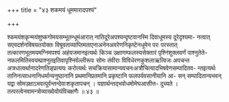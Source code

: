 +++
title = "४३ शकमयं धूममारादपश्यं"

+++

श्कमयंशकृन्मयंशुष्कगोमयसम्भूतन्धूमंआरात् नातिदूरेअपश्यन्दृष्टवानस्मि दिवाधूमस्य दूरेदृश्यमा- नत्वात् सएवदर्शनविषयतयोक्तः विषूवताव्याप्तिमताएनाअनेनअवरेणनिकृष्टेनधूमेन परः परस्तात् तत्कारणभूतमयमग्निमपश्यं अहंयजमानइत्यर्थः किञ्च उक्षाणम्फलस्यसेक्तारं पृश्निंशुक्लवर्णं पाश्नुतेते- नफलमितिस्वयम्प्राश्नुतइतिवापृश्निर्वल्लीरूपः सोमः तंवीराः विविधेरणकुशलाऋत्विजः अपचन्त अत्रधात्वर्थानादरेणतिङ्प्रत्ययः करोत्यर्थः सचक्रियासामान्यवचनःअत्रौचित्यादभिषवेणसम्पादितव- न्तइत्यर्थः तानिनत्साधनानिधर्मान्यनुष्ठानानि प्रथमानिप्रतमानि प्रकृष्टानि फलपर्यवसानीयानि आ- सन् सम्पादितान्यभवन् यद्वा सोमउक्षाऽभवत्पूर्वन्तन्देवाःशकृतापचन् । यज्ञार्थन्तद्भवोधमोमेघआसीत्त- दुच्यते । तत्परत्वेनवामन्त्रोव्याख्येयोयंविचक्षणैः ॥ ४३ ॥